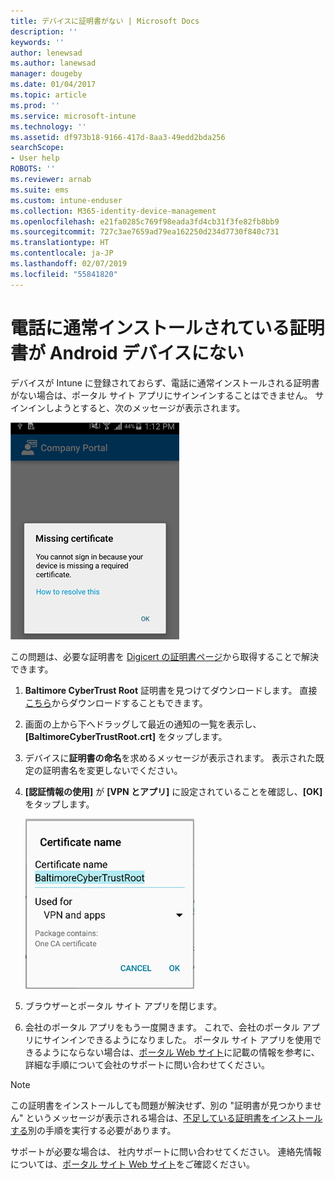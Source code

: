 ```yaml
---
title: デバイスに証明書がない | Microsoft Docs
description: ''
keywords: ''
author: lenewsad
ms.author: lanewsad
manager: dougeby
ms.date: 01/04/2017
ms.topic: article
ms.prod: ''
ms.service: microsoft-intune
ms.technology: ''
ms.assetid: df973b18-9166-417d-8aa3-49edd2bda256
searchScope:
- User help
ROBOTS: ''
ms.reviewer: arnab
ms.suite: ems
ms.custom: intune-enduser
ms.collection: M365-identity-device-management
ms.openlocfilehash: e21fa0285c769f98eada3fd4cb31f3fe82fb8bb9
ms.sourcegitcommit: 727c3ae7659ad79ea162250d234d7730f840c731
ms.translationtype: HT
ms.contentlocale: ja-JP
ms.lasthandoff: 02/07/2019
ms.locfileid: "55841820"
---
```

# <a name="your-android-device-is-missing-a-certificate-that-usually-comes-installed-on-your-phone"></a>電話に通常インストールされている証明書が Android デバイスにない

デバイスが Intune に登録されておらず、電話に通常インストールされる証明書がない場合は、ポータル サイト アプリにサインインすることはできません。 サインインしようとすると、次のメッセージが表示されます。

![screenshot-error-message-about-missing-certificate](./media/andr-cert_install-1-cert_missing.png)

この問題は、必要な証明書を [Digicert の証明書ページ](https://www.digicert.com/digicert-root-certificates.htm)から取得することで解決できます。

1. __Baltimore CyberTrust Root__ 証明書を見つけてダウンロードします。 直接[こちら](https://www.digicert.com/CACerts/BaltimoreCyberTrustRoot.crt)からダウンロードすることもできます。

2. 画面の上から下へドラッグして最近の通知の一覧を表示し、**[BaltimoreCyberTrustRoot.crt]** をタップします。

3. デバイスに**証明書の命名**を求めるメッセージが表示されます。 表示された既定の証明書名を変更しないでください。

4. **[認証情報の使用]** が **[VPN とアプリ]** に設定されていることを確認し、**[OK]** をタップします。

    ![screenshot-certificate-name-dialog-showing-baltimore-certificate-name](./media/andr-cert_install-2-add_cert_name.png)

5. ブラウザーとポータル サイト アプリを閉じます。

6. 会社のポータル アプリをもう一度開きます。 これで、会社のポータル アプリにサインインできるようになりました。 ポータル サイト アプリを使用できるようにならない場合は、[ポータル Web サイト](https://go.microsoft.com/fwlink/?linkid=2010980)に記載の情報を参考に、詳細な手順について会社のサポートに問い合わせてください。

>[!NOTE]
> この証明書をインストールしても問題が解決せず、別の "証明書が見つかりません" というメッセージが表示される場合は、[不足している証明書をインストールする](your-device-is-missing-an-IT-required-certificate-android.md)別の手順を実行する必要があります。

サポートが必要な場合は、 社内サポートに問い合わせてください。 連絡先情報については、[ポータル サイト Web サイト](https://go.microsoft.com/fwlink/?linkid=2010980)をご確認ください。
